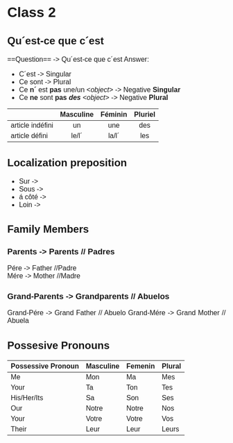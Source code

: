 <style>
@import url('https://fonts.googleapis.com/css2?family=Montserrat:wght@300;400&display=swap');

div {
    font-family: 'Montserrat', sans-serif;
    font-size: 16px;
    text-align: justify;
}
</style>
<div>

# Class 2
## Qu´est-ce que c´est
==Question== -> Qu´est-ce que c´est
Answer:
* C´est -> Singular
* Ce sont -> Plural
* Ce __n´__ est __pas__ une/un <*object*> -> Negative __Singular__
* Ce __ne__ sont __pas__ *__des__* <*object*> -> Negative __Plural__

|                  | Masculine | Féminin | Pluriel |
| :--------------- | :-------: | :-----: | :-----: |
| article indéfini |    un     |   une   |   des   |
| article défini   |   le/l´   |  la/l´  |   les   |
## Localization preposition
* Sur ->
* Sous ->
* á côté ->
* Loin ->
## Family Members
### Parents -> Parents // Padres
Pére -> Father //Padre  
Mére -> Mother //Madre
### Grand-Parents -> Grandparents // Abuelos
Grand-Pére -> Grand Father // Abuelo
Grand-Mére -> Grand Mother // Abuela
## Possesive Pronouns
| Possessive Pronoun | Masculine | Femenin | Plural |
| :----------------- | :-------- | :------ | :----- |
| Me                 | Mon       | Ma      | Mes    |
| Your               | Ta        | Ton     | Tes    |
| His/Her/Its        | Sa        | Son     | Ses    |
| Our                | Notre     | Notre   | Nos    |
| Your               | Votre     | Votre   | Vos    |
| Their              | Leur      | Leur    | Leurs  |

</div>